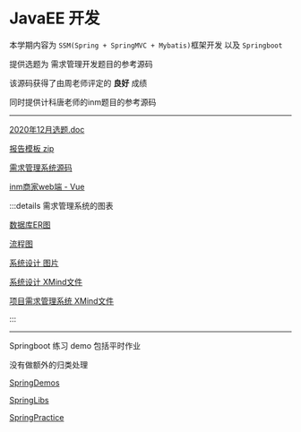 # JavaEE 开发

本学期内容为 `SSM(Spring + SpringMVC + Mybatis)`框架开发 以及 `Springboot`

提供选题为 需求管理开发题目的参考源码

该源码获得了由周老师评定的 **良好** 成绩



同时提供计科唐老师的inm题目的参考源码

---



[2020年12月选题.doc](@cos/Y2S1/JavaEE/%E9%80%89%E9%A2%982020%E5%B9%B412%E6%9C%8806%E6%97%A5.docx)

[报告模板 zip](@cos/Y2S1/Reports/DocumentModel.zip)

[需求管理系统源码](@cos/Y2S1/RequirementManagement.zip)

[inm商家web端 - Vue](@cos/Y2S1/JavaEE/inm-web.zip)

:::details 需求管理系统的图表

[数据库ER图](@cos/Y2S1/Drawing/Er.drawio)

[流程图](@cos/Y2S1/Drawing/%E6%B5%81%E7%A8%8B%E5%9B%BE.drawio)

[系统设计 图片](@cos/Y2S1/Drawing/%E7%B3%BB%E7%BB%9F%E8%AE%BE%E8%AE%A1.png)

[系统设计 XMind文件](@cos/Y2S1/Drawing/%E7%B3%BB%E7%BB%9F%E8%AE%BE%E8%AE%A1.xmind)

[项目需求管理系统 XMind文件](@cos/Y2S1/Drawing/%E7%B3%BB%E7%BB%9F%E8%AE%BE%E8%AE%A1.xmind)

:::

---

Springboot 练习 demo 包括平时作业

没有做额外的归类处理

[SpringDemos](@cos/Y2S1/RequirementManagement.zip)

[SpringLibs](@cos/Y2S1/RequirementManagement.zip)

[SpringPractice](@cos/Y2S1/SpringbootDemos/SpringPractice.zip)

